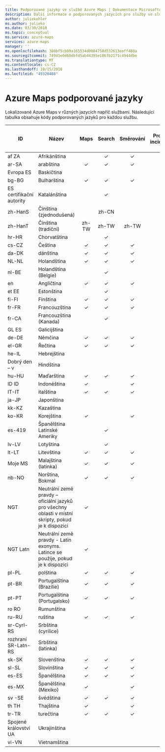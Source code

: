 ```yaml
---
title: Podporované jazyky ve službě Azure Maps | Dokumentace Microsoftu
description: Další informace o podporovaných jazycích pro služby ve službě Azure Maps
author: juliekohler
ms.author: julieko
ms.date: 03/30/2018
ms.topic: conceptual
ms.service: azure-maps
services: azure-maps
manager: ''
ms.openlocfilehash: 380bf5cb89a165534d0084758d532613eeff480a
ms.sourcegitcommit: 74941e0d60dbfd5ab44395e1867b2171c4944dbe
ms.translationtype: MT
ms.contentlocale: cs-CZ
ms.lasthandoff: 10/15/2018
ms.locfileid: "49320488"
---
```

# <a name="azure-maps-supported-languages"></a>Azure Maps podporované jazyky
Lokalizované Azure Maps v různých jazycích napříč službami.  Následující tabulka obsahuje kódy podporovaných jazyků pro každou službu.  
  

| ID         | Název                   |  Maps | Search | Směrování | Provoz incidenty | Mapový ovládací prvek JS | Časové pásmo |
|------------|------------------------|:-----:|:------:|:-------:|:-----------------:|:--------------:|:---------:|
| af ZA      | Afrikánština              |       |    ✓   |    ✓    |                   |                |     ✓     |
| ar-SA      | arabština                 |   ✓   |    ✓   |    ✓    |         ✓         |        ✓       |     ✓     |
| Evropa ES      | Baskičtina                 |       |        |         |                   |                |     ✓     |
| bg-BG      | Bulharština              |   ✓   |    ✓   |    ✓    |                   |        ✓       |     ✓     |
| ES certifikační autority      | Katalánština                |       |    ✓   |         |                   |                |     ✓     |
| zh-HanS    | Čínština (zjednodušená)   |       |  zh-CN |         |                   |                |     ✓     |
| zh-HanT    | Čínština (tradiční)  | zh-TW |  zh-TW |  zh-TW  |                   |      zh-TW     |     ✓     |
| hr-HR      | Chorvatština               |       |    ✓   |         |                   |                |     ✓     |
| cs-CZ      | Čeština                  |   ✓   |    ✓   |    ✓    |         ✓         |        ✓       |     ✓     |
| da-DK      | dánština                 |   ✓   |    ✓   |    ✓    |         ✓         |        ✓       |     ✓     |
| NL-NL      | Holandština                  |   ✓   |    ✓   |    ✓    |         ✓         |        ✓       |     ✓     |
| nl-BE      | Holandština (Belgie)        |       |    ✓   |         |                   |                |     ✓     |
| en         | Angličtina                |   ✓   |    ✓   |    ✓    |         ✓         |        ✓       |     ✓     |
| et EE      | Estonština               |       |    ✓   |         |         ✓         |                |     ✓     |
| fi-FI      | Finština                |   ✓   |    ✓   |    ✓    |         ✓         |        ✓       |     ✓     |
| fr-FR      | Francouzština                 |   ✓   |    ✓   |    ✓    |         ✓         |        ✓       |     ✓     |
| fr-CA      | Francouzština (Kanada)      |       |    ✓   |         |                   |                |     ✓     |
| GL ES      | Galicijština               |       |        |         |                   |                |     ✓     |
| de-DE      | Němčina                 |   ✓   |    ✓   |    ✓    |         ✓         |        ✓       |     ✓     |
| el-GR      | Řečtina                  |   ✓   |    ✓   |    ✓    |         ✓         |        ✓       |     ✓     |
| he-IL      | Hebrejština                 |       |        |         |         ✓         |                |     ✓     |
| Dobrý den – v      | Hindština                  |       |        |         |                   |                |     ✓     |
| hu-HU      | Maďarština              |   ✓   |    ✓   |    ✓    |         ✓         |        ✓       |     ✓     |
| ID ID      | Indonéština             |   ✓   |        |    ✓    |         ✓         |        ✓       |     ✓     |
| IT-IT      | italština                |   ✓   |    ✓   |    ✓    |         ✓         |        ✓       |     ✓     |
| ja-JP      | Japonština               |       |        |         |                   |                |     ✓     |
| kk-KZ      | Kazaština                 |       |        |         |                   |                |     ✓     |
| ko-KR      | Korejština                 |   ✓   |        |    ✓    |                   |        ✓       |     ✓     |
| es-419     | Španělština Latinské Ameriky |       |    ✓   |         |                   |                |     ✓     |
| lv-LV      | Lotyština                |       |    ✓   |         |         ✓         |                |     ✓     |
| lt-LT      | Litevština             |   ✓   |    ✓   |    ✓    |         ✓         |        ✓       |     ✓     |
| Moje MS      | Malajština (latinka)          |   ✓   |    ✓   |    ✓    |                   |        ✓       |     ✓     |
| nb-NO      | Norština, Bokmal       |   ✓   |    ✓   |    ✓    |         ✓         |        ✓       |     ✓     |
| NGT        | Neutrální země pravdy – oficiální jazyků pro všechny oblasti v místní skripty, pokud je k dispozici |   ✓     |        |         |                   |      ✓          |         |
| NGT Latn   | Neutrální země pravdy - Latin exonyms. Latince se použije, pokud je k dispozici |   ✓     |        |         |                   |        ✓         |          |
| pl-PL      | polština                 |   ✓   |    ✓   |    ✓    |         ✓         |        ✓       |     ✓     |
| pt-BR      | Portugalština (Brazílie)    |   ✓   |    ✓   |    ✓    |                   |        ✓       |     ✓     |
| pt-PT      | Portugalština (Portugalsko)  |   ✓   |    ✓   |    ✓    |         ✓         |        ✓       |     ✓     |
| ro RO      | Rumunština               |       |        |         |         ✓         |                |     ✓     |
| ru-RU      | ruština                |   ✓   |    ✓   |    ✓    |         ✓         |        ✓       |     ✓     |
| sr-Cyrl-RS | Srbština (cyrilice)     |       |        |         |                   |                |     ✓     |
| rozhraní SR-Latn-RS | Srbština (latinka)        |       |        |         |                   |                |     ✓     |
| sk-SK      | Slovenština              |   ✓   |    ✓   |    ✓    |         ✓         |        ✓       |     ✓     |
| sl-SL      | Slovinština              |   ✓   |    ✓   |    ✓    |                   |        ✓       |     ✓     |
| es-ES      | Španělština                |   ✓   |    ✓   |    ✓    |         ✓         |        ✓       |     ✓     |
| es-MX      | Španělština (Mexiko)       |   ✓   |        |    ✓    |                   |        ✓       |     ✓     |
| sv -SE     | švédština                |   ✓   |    ✓   |    ✓    |         ✓         |        ✓       |     ✓     |
| th TH      | Thajština                   |   ✓   |        |    ✓    |         ✓         |        ✓       |     ✓     |
| tr-TR      | turečtina                |   ✓   |    ✓   |    ✓    |         ✓         |        ✓       |     ✓     |
| Spojené království UA      | Ukrajinština               |       |        |         |                   |                |     ✓     |
| vi-VN      | Vietnamština             |       |        |         |                   |                |     ✓     |
